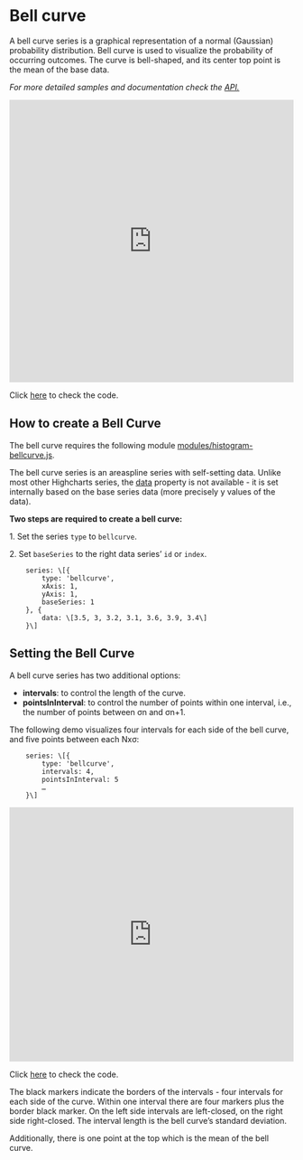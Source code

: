 Bell curve
===

A bell curve series is a graphical representation of a normal (Gaussian) probability distribution. Bell curve is used to visualize the probability of occurring outcomes. The curve is bell-shaped, and its center top point is the mean of the base data.

_For more detailed samples and documentation check the [API.](http://api.highcharts.com/highcharts/plotOptions.bellcurve)_

<iframe width="320" height="240" style="width: 100%; height: 500px; border: none;" src=https://www.highcharts.com/samples/embed/highcharts/demo/bellcurve></iframe>

Click [here](https://jsfiddle.net/gh/get/library/pure/highcharts/highcharts/tree/master/samples/highcharts/demo/bellcurve/) to check the code.

How to create a Bell Curve
--------------------------

The bell curve requires the following module [modules/histogram-bellcurve.js](https://code.highcharts.com/maps/modules/histogram-bellcurve.js).

The bell curve series is an areaspline series with self-setting data. Unlike most other Highcharts series, the [data](http://api.highcharts.com/highcharts/series.bellcurve) property is not available - it is set internally based on the base series data (more precisely y values of the data).

**Two steps are required to create a bell curve:**

1\. Set the series `type` to `bellcurve`.

2\. Set `baseSeries` to the right data series’ `id` or `index`.

    
        series: \[{
            type: 'bellcurve',
            xAxis: 1,
            yAxis: 1,
            baseSeries: 1
        }, {
            data: \[3.5, 3, 3.2, 3.1, 3.6, 3.9, 3.4\]
        }\]
    

Setting the Bell Curve
----------------------

A bell curve series has two additional options:

*   **intervals**: to control the length of the curve.
*   **pointsInInterval**: to control the number of points within one interval, i.e., the number of points between σn and σn+1.

The following demo visualizes four intervals for each side of the bell curve, and five points between each Nxσ:

    
        series: \[{
            type: 'bellcurve',
            intervals: 4,
            pointsInInterval: 5
            …
        }\]
    

<iframe width="320" height="240" style="width: 100%; height: 450px; border: none;" src=https://www.highcharts.com/samples/embed/highcharts/plotoptions/bellcurve-intervals-pointsininterval></iframe>

Click [here](http://jsfiddle.net/gh/get/library/pure/highcharts/highcharts/tree/master/samples/highcharts/plotoptions/bellcurve-intervals-pointsininterval) to check the code.

The black markers indicate the borders of the intervals - four intervals for each side of the curve. Within one interval there are four markers plus the border black marker. On the left side intervals are left-closed, on the right side right-closed. The interval length is the bell curve’s standard deviation.

Additionally, there is one point at the top which is the mean of the bell curve.
